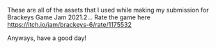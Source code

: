 These are all of the assets that I used while making my submission for Brackeys Game Jam 2021.2...
Rate the game here
https://itch.io/jam/brackeys-6/rate/1175532

Anyways, have a good day!
